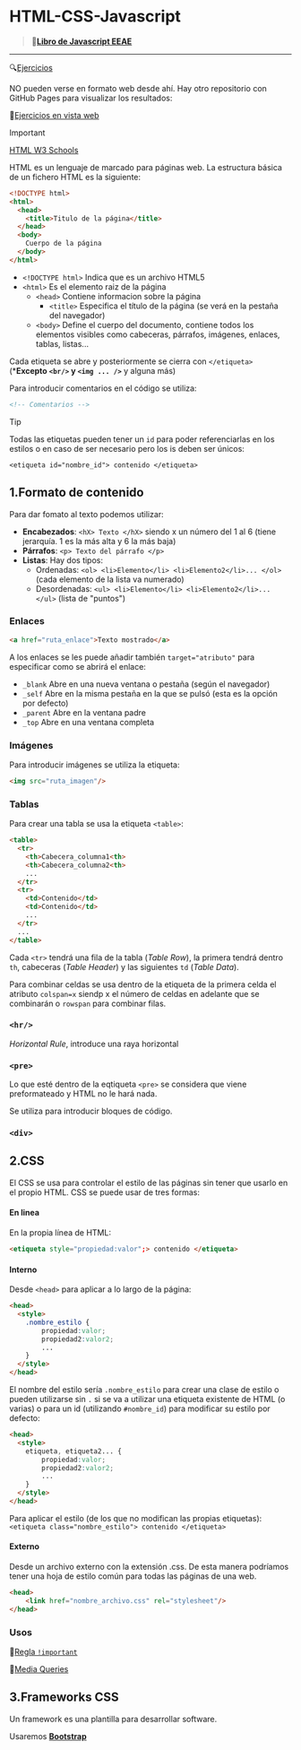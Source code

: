 # HTML-CSS-Javascript

> :book:[**Libro de Javascript EEAE**](https://github.com/13sauca13/PRG/blob/master/Recursos/Javascript.pdf)

<hr>

:mag:[Ejercicios](https://github.com/13sauca13/PRG/tree/master/MF5.4%20HTML/Codigo)

NO pueden verse en formato web desde ahí. Hay otro repositorio con GitHub Pages para visualizar los resultados:

:link:[Ejercicios en vista web](https://13sauca13.github.io/E2T-HTML/)

>[!IMPORTANT]
>[HTML W3 Schools](https://www.w3schools.com/html/)

HTML es un lenguaje de marcado para páginas web. La estructura básica de un fichero HTML es la siguiente:
```html
<!DOCTYPE html>
<html>
  <head>
    <title>Titulo de la página</title>
  </head>
  <body>
    Cuerpo de la página
  </body>
</html>
```

+ ```<!DOCTYPE html>``` Indica que es un archivo HTML5
+ ```<html>``` Es el elemento raiz de la página
  + ```<head>``` Contiene informacion sobre la página
    + ```<title>``` Especifica el título de la página (se verá en la pestaña del navegador)
  + ```<body>``` Define el cuerpo del documento, contiene todos los elementos visibles como cabeceras, párrafos, imágenes, enlaces, tablas, listas...

Cada etiqueta se abre y posteriormente se cierra con ```</etiqueta>``` (***Excepto ```<br/>``` y ```<img ... />```** y alguna más)

Para introducir comentarios en el código se utiliza:
```html
<!-- Comentarios -->
```

>[!TIP]
>Todas las etiquetas pueden tener un ```id``` para poder referenciarlas en los estilos o en caso de ser necesario pero los is deben ser únicos:
>```
><etiqueta id="nombre_id"> contenido </etiqueta>
>```

## 1.Formato de contenido
Para dar fomato al texto podemos utilizar:
+ **Encabezados**: ```<hX> Texto </hX>``` siendo x un número del 1 al 6 (tiene jerarquía. 1 es la más alta y 6 la más baja)
+ **Párrafos**: ```<p> Texto del párrafo </p>```
+ **Listas**: Hay dos tipos:
  + Ordenadas: ```<ol> <li>Elemento</li> <li>Elemento2</li>... </ol>``` (cada elemento de la lista va numerado)
  + Desordenadas: ```<ul> <li>Elemento</li> <li>Elemento2</li>... </ul>``` (lista de "puntos")

### Enlaces
```html
<a href="ruta_enlace">Texto mostrado</a>
```
A los enlaces se les puede añadir también ```target="atributo"``` para especificar como se abrirá el enlace:
+ ```_blank```	Abre en una nueva ventana o pestaña (según el navegador)
+ ```_self```	Abre en la misma pestaña en la que se pulsó (esta es la opción por defecto)
+ ```_parent```	Abre en la ventana padre
+ ```_top```	Abre en una ventana completa

### Imágenes
Para introducir imágenes se utiliza la etiqueta:
```html
<img src="ruta_imagen"/>
```

### Tablas
Para crear una tabla se usa la etiqueta ```<table>```:
```html
<table>
  <tr>
    <th>Cabecera_columna1<th>
    <th>Cabecera_columna2<th>
    ...
  </tr>
  <tr>
    <td>Contenido</td>
    <td>Contenido</td>
    ...
  </tr>
  ...
</table>
```
Cada ```<tr>``` tendrá una fila de la tabla (*Table Row*), la primera tendrá dentro ```th```, cabeceras (*Table Header*) y las siguientes ```td``` (*Table Data*).

Para combinar celdas se usa dentro de la etiqueta de la primera celda el atributo ```colspan=x``` siendp x el número de celdas en adelante que se combinarán o ```rowspan``` para combinar filas.
### ```<hr/>```
*Horizontal Rule*, introduce una raya horizontal
### ```<pre>```
Lo que esté dentro de la eqtiqueta ```<pre>``` se considera que viene preformateado y HTML no le hará nada.

Se utiliza para introducir bloques de código.

### ```<div>```

## 2.CSS
El CSS se usa para controlar el estilo de las páginas sin tener que usarlo en el propio HTML. CSS se puede usar de tres formas:
#### En linea
En la propia línea de HTML:
```html
<etiqueta style="propiedad:valor";> contenido </etiqueta>
```

#### Interno
Desde ```<head>``` para aplicar a lo largo de la página:
```html
<head>
  <style>
    .nombre_estilo {
        propiedad:valor;
        propiedad2:valor2;
        ...
    }
  </style>
</head>
```
El nombre del estilo sería ```.nombre_estilo``` para crear una clase de estilo o pueden utilizarse sin ```.``` si se va a utilizar una etiqueta existente de HTML (o varias) o para un id (utilizando ```#nombre_id```) para modificar su estilo por defecto:
```html
<head>
  <style>
    etiqueta, etiqueta2... {
        propiedad:valor;
        propiedad2:valor2;
        ...
    }
  </style>
</head>
```

Para aplicar el estilo (de los que no modifican las propias etiquetas): ```<etiqueta class="nombre_estilo"> contenido </etiqueta>```

#### Externo
Desde un archivo externo con la extensión .css. De esta manera podríamos tener una hoja de estilo común para todas las páginas de una web.
```html
<head>
    <link href="nombre_archivo.css" rel="stylesheet"/>
</head>
```

### Usos
:link:[Regla ```!important```](https://www.w3schools.com/Css/css_important.asp)

:link:[Media Queries](https://www.w3schools.com/css/css3_mediaqueries.asp)

## 3.Frameworks CSS
Un framework es una plantilla para desarrollar software.

Usaremos [**Bootstrap**](https://getbootstrap.com/)
